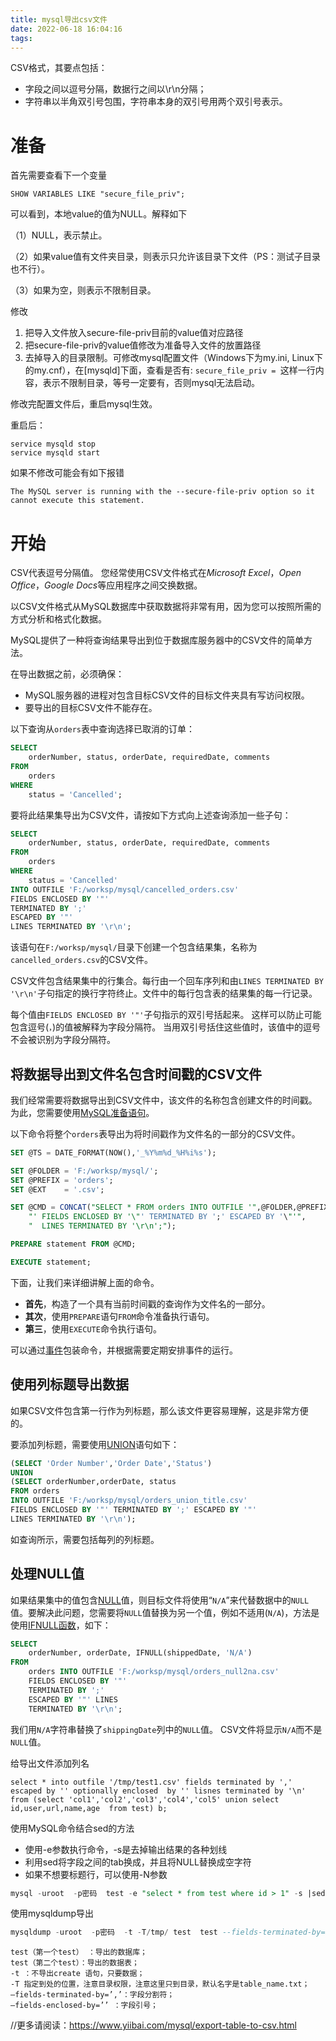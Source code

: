 ```yaml
---
title: mysql导出csv文件
date: 2022-06-18 16:04:16
tags:
---
```


CSV格式，其要点包括：

- 字段之间以逗号分隔，数据行之间以\r\n分隔；
- 字符串以半角双引号包围，字符串本身的双引号用两个双引号表示。

# 准备

首先需要查看下一个变量

```
SHOW VARIABLES LIKE "secure_file_priv";
```

可以看到，本地value的值为NULL。解释如下

（1）NULL，表示禁止。

（2）如果value值有文件夹目录，则表示只允许该目录下文件（PS：测试子目录也不行）。

（3）如果为空，则表示不限制目录。

修改

1. 把导入文件放入secure-file-priv目前的value值对应路径
2. 把secure-file-priv的value值修改为准备导入文件的放置路径
3. 去掉导入的目录限制。可修改mysql配置文件（Windows下为my.ini, Linux下的my.cnf），在[mysqld]下面，查看是否有: `secure_file_priv = `这样一行内容，表示不限制目录，等号一定要有，否则mysql无法启动。

修改完配置文件后，重启mysql生效。

重启后：

```
service mysqld stop
service mysqld start
```

如果不修改可能会有如下报错

```
The MySQL server is running with the --secure-file-priv option so it cannot execute this statement.
```

# 开始

CSV代表逗号分隔值。 您经常使用CSV文件格式在*Microsoft Excel*，*Open Office*，*Google Docs*等应用程序之间交换数据。

以CSV文件格式从MySQL数据库中获取数据将非常有用，因为您可以按照所需的方式分析和格式化数据。

MySQL提供了一种将查询结果导出到位于数据库服务器中的CSV文件的简单方法。

在导出数据之前，必须确保：

- MySQL服务器的进程对包含目标CSV文件的目标文件夹具有写访问权限。
- 要导出的目标CSV文件不能存在。

以下查询从`orders`表中查询选择已取消的订单：

```sql
SELECT 
    orderNumber, status, orderDate, requiredDate, comments
FROM
    orders
WHERE
    status = 'Cancelled';
```

要将此结果集导出为CSV文件，请按如下方式向上述查询添加一些子句：

```sql
SELECT 
    orderNumber, status, orderDate, requiredDate, comments
FROM
    orders
WHERE
    status = 'Cancelled' 
INTO OUTFILE 'F:/worksp/mysql/cancelled_orders.csv' 
FIELDS ENCLOSED BY '"' 
TERMINATED BY ';' 
ESCAPED BY '"' 
LINES TERMINATED BY '\r\n';
```

该语句在`F:/worksp/mysql/`目录下创建一个包含结果集，名称为`cancelled_orders.csv`的CSV文件。

CSV文件包含结果集中的行集合。每行由一个回车序列和由`LINES TERMINATED BY '\r\n'`子句指定的换行字符终止。文件中的每行包含表的结果集的每一行记录。

每个值由`FIELDS ENCLOSED BY '"'`子句指示的双引号括起来。 这样可以防止可能包含逗号(`，`)的值被解释为字段分隔符。 当用双引号括住这些值时，该值中的逗号不会被识别为字段分隔符。

## 将数据导出到文件名包含时间戳的CSV文件

我们经常需要将数据导出到CSV文件中，该文件的名称包含创建文件的时间戳。 为此，您需要使用[MySQL准备语句](http://www.yiibai.com/mysql/prepared-statement.html)。

以下命令将整个`orders`表导出为将时间戳作为文件名的一部分的CSV文件。

```sql
SET @TS = DATE_FORMAT(NOW(),'_%Y%m%d_%H%i%s');

SET @FOLDER = 'F:/worksp/mysql/';
SET @PREFIX = 'orders';
SET @EXT    = '.csv';

SET @CMD = CONCAT("SELECT * FROM orders INTO OUTFILE '",@FOLDER,@PREFIX,@TS,@EXT,
    "' FIELDS ENCLOSED BY '\"' TERMINATED BY ';' ESCAPED BY '\"'",
    "  LINES TERMINATED BY '\r\n';");

PREPARE statement FROM @CMD;

EXECUTE statement;
```

下面，让我们来详细讲解上面的命令。

- **首先**，构造了一个具有当前时间戳的查询作为文件名的一部分。
- **其次**，使用`PREPARE`语句`FROM`命令准备执行语句。
- **第三**，使用`EXECUTE`命令执行语句。

可以通过[事件](http://www.yiibai.com/mysql/triggers/working-mysql-scheduled-event.html)包装命令，并根据需要定期安排事件的运行。

## 使用列标题导出数据

如果CSV文件包含第一行作为列标题，那么该文件更容易理解，这是非常方便的。

要添加列标题，需要使用[UNION](http://www.yiibai.com/sql-union-mysql.html)语句如下：

```sql
(SELECT 'Order Number','Order Date','Status')
UNION 
(SELECT orderNumber,orderDate, status
FROM orders
INTO OUTFILE 'F:/worksp/mysql/orders_union_title.csv'
FIELDS ENCLOSED BY '"' TERMINATED BY ';' ESCAPED BY '"'
LINES TERMINATED BY '\r\n');
```

如查询所示，需要包括每列的列标题。

## 处理NULL值

如果结果集中的值包含[NULL](http://www.yiibai.com/mysql/null.html)值，则目标文件将使用“`N/A`”来代替数据中的`NULL`值。要解决此问题，您需要将`NULL`值替换为另一个值，例如不适用(`N/A`)，方法是使用[IFNULL函数](http://www.yiibai.com/mysql/ifnull.html)，如下：

```sql
SELECT 
    orderNumber, orderDate, IFNULL(shippedDate, 'N/A')
FROM
    orders INTO OUTFILE 'F:/worksp/mysql/orders_null2na.csv' 
    FIELDS ENCLOSED BY '"' 
    TERMINATED BY ';' 
    ESCAPED BY '"' LINES 
    TERMINATED BY '\r\n';
```

我们用`N/A`字符串替换了`shippingDate`列中的`NULL`值。 CSV文件将显示`N/A`而不是`NULL`值。

给导出文件添加列名

```
select * into outfile '/tmp/test1.csv' fields terminated by ',' escaped by '' optionally enclosed  by '' lisnes terminated by '\n' from (select 'col1','col2','col3','col4','col5' union select id,user,url,name,age  from test) b;
```

使用MySQL命令结合sed的方法

- 使用-e参数执行命令，-s是去掉输出结果的各种划线
- 利用sed将字段之间的tab换成，并且将NULL替换成空字符
- 如果不想要标题行，可以使用-N参数

```sql
mysql -uroot  -p密码  test -e "select * from test where id > 1" -s |sed -e  "s/\t/,/g" -e "s/NULL/  /g" -e "s/\n/\r\n/g"  > /tmp/test2.csv
```

使用mysqldump导出

```sql
mysqldump -uroot  -p密码  -t -T/tmp/ test  test --fields-terminated-by=',' --fields-escaped-by='' --fields-optionally-enclosed-by='' 
```

```
test（第一个test） ：导出的数据库；
test（第二个test）：导出的数据表；
-t ：不导出create 语句，只要数据；
-T 指定到处的位置，注意目录权限，注意这里只到目录，默认名字是table_name.txt；
–fields-terminated-by=’,’：字段分割符；
–fields-enclosed-by=’’ ：字段引号；

```

//更多请阅读：https://www.yiibai.com/mysql/export-table-to-csv.html 